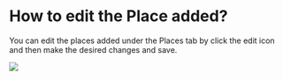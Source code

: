 # How to edit the Place added?

<p class="no-margin">You can edit the places added under the Places tab by click the edit icon and then make the desired changes and save.</p>
<p class="no-margin"></p>
<div class="intercom-container"><img src="/assets/img/teams-pro/image_124.png"></div>



